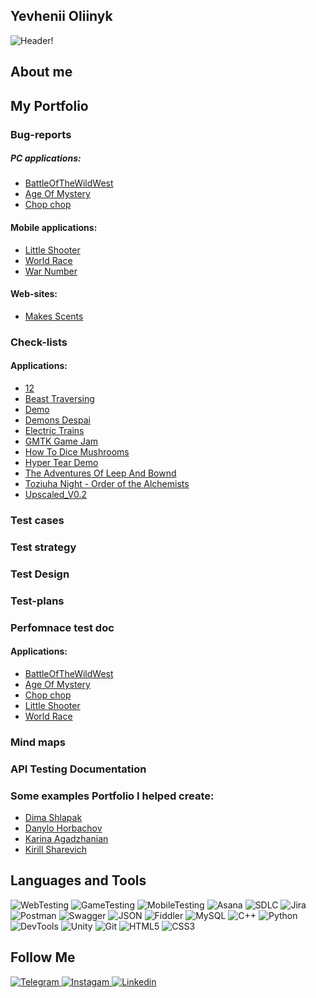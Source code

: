 ## Yevhenii Oliinyk
![Header](https://github.com/Zhenislav/Zhenislav/assets/86875785/1e2cc84a-e35b-420c-92bc-3ffd9bef8e27)!


## About me
> 




## My Portfolio 

### Bug-reports 

##### PC applications:
- [BattleOfTheWildWest]()
- [Age Of Mystery]()
- [Chop chop]()

#### Mobile applications: 
- [Little Shooter]()
- [World Race]()
- [War Number]()

#### Web-sites:
- [Makes Scents]()

### Check-lists
#### Applications:
- [12]()
- [Beast Traversing]()
- [Demo]()
- [Demons Despai]()
- [Electric Trains]()
- [GMTK Game Jam]()
- [How To Dice Mushrooms]()
- [Hyper Tear Demo]()
- [The Adventures Of Leep And Bownd]()            
- [Toziuha Night - Order of the Alchemists]()
- [Upscaled_V0.2]()

### Test cases 


 
### Test strategy

### Test Design

### Test-plans

### Perfomnace test doc
#### Applications:
- [BattleOfTheWildWest]()
- [Age Of Mystery]()
- [Chop chop]()
- [Little Shooter]()
- [World Race]()

### Mind maps

### API Testing Documentation

### Some examples Portfolio I helped create:
- [Dima Shlapak](https://github.com/DimaShlapak9)  
- [Danylo Horbachov](https://github.com/GorDanil) 
- [Karina Agadzhanian](https://github.com/Karina23456787) 
- [Kirill Sharevich](https://github.com/Checamaro) 


## Languages and Tools
![WebTesting](https://img.shields.io/badge/-WebTesting-556AC1?style=for-the-badge&logo=WebTesting&logoColor=556AC1)
![GameTesting](https://img.shields.io/badge/-GameTesting-FAB000?style=for-the-badge&logo=GameTesting&logoColor=FAB000)
![MobileTesting](https://img.shields.io/badge/-MobileTesting-4592C1?style=for-the-badge&logo=MobileTesting&logoColor=4592C1)
![Asana](https://img.shields.io/badge/-Asana-363639?style=for-the-badge&logo=Asana&logoColor=F06A6A)
![SDLC](https://img.shields.io/badge/-SDLC-A4BEF1?style=for-the-badge&logo=SDLC&logoColor=A4BEF1)
![Jira](https://img.shields.io/badge/-Jira-629FF6?style=for-the-badge&logo=Jira&logoColor=166BE0)
![Postman](https://img.shields.io/badge/-Postman-D7D0AD?style=for-the-badge&logo=Postman&logoColor=FB7C29)
![Swagger](https://img.shields.io/badge/-Swagger-173648?style=for-the-badge&logo=Swagger&logoColor=8BB600)
![JSON](https://img.shields.io/badge/-JSON-B2B2B2?style=for-the-badge&logo=JSON&logoColor=393939)
![Fiddler](https://img.shields.io/badge/-Fiddler-2B6D05?style=for-the-badge&logo=Fiddler&logoColor=2B6D05)
![MySQL](https://img.shields.io/badge/-MySQL-5181A2?style=for-the-badge&logo=MySQL&logoColor=00337E)
![C++](https://img.shields.io/badge/-C++-659AD2?style=for-the-badge&logo=C%2b%2b&logoColor=004482)
![Python](https://img.shields.io/badge/-Python-254A6B?style=for-the-badge&logo=Python&logoColor=FFE56A)
![DevTools](https://img.shields.io/badge/-DevTools-266EE4?style=for-the-badge&logo=DevTools&logoColor=266EE4)
![Unity](https://img.shields.io/badge/-Unity-757879?style=for-the-badge&logo=Unity&logoColor=000000)
![Git](https://img.shields.io/badge/-Git-181617?style=for-the-badge&logo=Git&logoColor=F0F0F0)
![HTML5](https://img.shields.io/badge/-HTML5-3A3B3D?style=for-the-badge&logo=HTML5&logoColor=64C18)
![CSS3](https://img.shields.io/badge/-CSS3-254ADC?style=for-the-badge&logo=CSS3&logoColor=2094EF)




## Follow Me
[ ![Telegram](https://img.shields.io/badge/-Telegram-30A5D8?style=for-the-badge&logo=Telegram&logoColor=F6F9FA) ](https://t.me/zhenislav)
[ ![Instagam](https://img.shields.io/badge/-Instagram-A601CD?style=for-the-badge&logo=Instagram&logoColor=D6A639) ]()
[ ![Linkedin](https://img.shields.io/badge/-Linkedin-0A66C2?style=for-the-badge&logo=Linkedin&logoColor=FFFFFF) ]()
